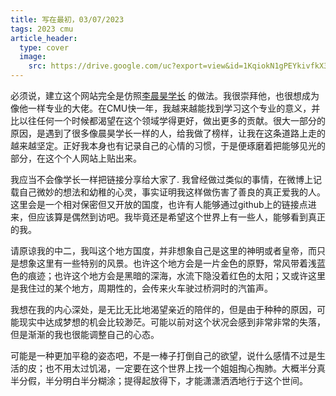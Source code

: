 ```yaml
---
title: 写在最初，03/07/2023
tags: 2023 cmu
article_header:
  type: cover
  image:
    src: https://drive.google.com/uc?export=view&id=1KqiokN1gPEYkivfkX30sVF9UKkFuAADf
---
```


必须说，建立这个网站完全是仿照[李晨昊学长](https://mashplant.online/) 的做法。我很崇拜他，也很想成为像他一样专业的大佬。在CMU快一年，我越来越能找到学习这个专业的意义，并比以往任何一个时候都渴望在这个领域学得更好，做出更多的贡献。很大一部分的原因，是遇到了很多像晨昊学长一样的人，给我做了榜样，让我在这条道路上走的越来越坚定。正好我本身也有记录自己的心情的习惯，于是便琢磨着把能够见光的部分，在这个个人网站上贴出来。


<!--more-->

我应当不会像学长一样把链接分享给大家了. 我曾经做过类似的事情，在微博上记载自己微妙的想法和幼稚的心灵，事实证明我这样做伤害了善良的真正爱我的人。这里会是一个相对保密但又开放的国度，也许有人能够通过github上的链接点进来，但应该算是偶然到访吧。我毕竟还是希望这个世界上有一些人，能够看到真正的我。


请原谅我的中二，我叫这个地方国度，并非想象自己是这里的神明或者皇帝，而只是想象这里有一些特别的风景。也许这个地方会是一片金色的原野，常风带着浅蓝色的痕迹；也许这个地方会是黑暗的深海，水流下隐没着红色的太阳；又或许这里是我住过的某个地方，周期性的，会传来火车驶过桥洞时的汽笛声。


我想在我的内心深处，是无比无比地渴望亲近的陪伴的，但是由于种种的原因，可能现实中达成梦想的机会比较渺茫。可能以前对这个状况会感到非常非常的失落，但是渐渐的我也很能调整自己的心态。


可能是一种更加平稳的姿态吧，不是一棒子打倒自己的欲望，说什么感情不过是生活的皮；也不用太过饥渴，一定要在这个世界上找一个姐姐掏心掏肺。大概半分真半分假，半分明白半分糊涂；提得起放得下，才能潇潇洒洒地行于这个世间。